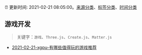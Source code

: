 :alarm_clock: 更新时间: 2021-02-21 08:05:00。[来源分类](../README.md)、[标签分类](../TAGS.md)、[时间分类](../TIMELINE.md)

## 游戏开发


> 关键字：`游戏`、`Three.js`、`Create.js`、`Matter.js`



- [2021-02-21-xgpu-有哪些值得玩的游戏推荐](https://www.v2ex.com/t/754821) 